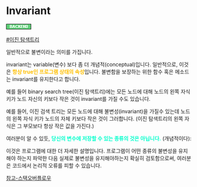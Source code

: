 # Invariant

![Backend](../../2TAT1C/Label_Backend.png)

<a href="https://www.google.com/search?sxsrf=ALeKk003d-pO5eb1jgpaV7hBqnNczTFzxQ%3A1604565042893&ei=MrijX82FNor_wAPnro74Cw&q=binary+search+tree+Invariant&oq=binary+search+tree+Invariant&gs_lcp=CgZwc3ktYWIQAzICCAAyBggAEAUQHjoECAAQRzoKCAAQkQIQRhD5AToGCAAQBxAeOgUIABDLAVCTP1jyQ2C4RWgAcAN4AIABqwGIAZEEkgEDMC40mAEAoAEBoAECqgEHZ3dzLXdpesgBCMABAQ&sclient=psy-ab&ved=0ahUKEwjN5pnL_ursAhWKP3AKHWeXA78Q4dUDCA0&uact=5">#이진 탐색트리</a>

일반적으로 불변이라는 의미를 가집니다.

invariant는 variable(변수) 보다 좀 더 개념적(conceptual)입니다. 일반적으로, 이것은 <span style="color:#FFBF00; font-weight:bold;">항상 true인 프로그램 상태의 속성</span>입니다. 불변함을 보장하는 위한 함수 혹은 메소드는 invariant를 유지한다고 합니다.

예를 들어 binary search tree(이진 탐색트리)에는 모든 노드에 대해 노드의 왼쪽 자식 키가 노드 자신의 키보다 작은 것이 invariant를 가질 수도 있습니다.

예를 들어, 이진 검색 트리는 모든 노드에 대해 불변성(invariant)을 가질수 있는데 노드의 왼쪽 자식 키가 노드의 자체 키보다 작은 것이 그러합니다. (이진 탐색트리의 왼쪽 자식은 그 부모보다 항상 작은 값을 가진다.)

여러분이 알 수 있듯, <span style="color:#00FFCC; font-weight:bold;">당신의 변수에 저장할 수 있는 종류의 것은 아닙니다.</span> (개념적이다):


이것은 프로그램에 대한 더 자세한 설명입니다. 프로그램이 어떤 종류의 불변성을 유지해야 하는지 파악한 다음 실제로 불변성을 유지해야하는지 확실히 검토함으로써, 여러분은 코드에서 논리적 오류를 피할 수 있습니다.

<a href="https://stackoverflow.com/questions/112064/what-is-an-invariant/">참고-스택오버플로우</a>

